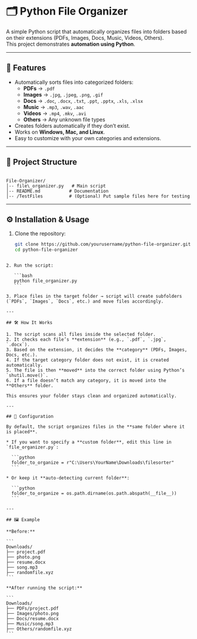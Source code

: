 
# 🗂️ Python File Organizer
A simple Python script that automatically organizes files into folders based on their extensions (PDFs, Images, Docs, Music, Videos, Others).  
This project demonstrates **automation using Python**.

---

## 🚀 Features
- Automatically sorts files into categorized folders:
  - **PDFs** → `.pdf`
  - **Images** → `.jpg`, `.jpeg`, `.png`, `.gif`
  - **Docs** → `.doc`, `.docx`, `.txt`, `.ppt`, `.pptx`, `.xls`, `.xlsx`
  - **Music** → `.mp3`, `.wav`, `.aac`
  - **Videos** → `.mp4`, `.mkv`, `.avi`
  - **Others** → Any unknown file types
- Creates folders automatically if they don’t exist.
- Works on **Windows, Mac, and Linux**.
- Easy to customize with your own categories and extensions.

---

## 📂 Project Structure
```

File-Organizer/
│-- file\_organizer.py   # Main script
│-- README.md           # Documentation
│-- /TestFiles          # (Optional) Put sample files here for testing

````

---

## ⚙️ Installation & Usage

1. Clone the repository:
   ```bash
   git clone https://github.com/yourusername/python-file-organizer.git
   cd python-file-organizer
````

2. Run the script:

   ```bash
   python file_organizer.py
   ```

3. Place files in the target folder → script will create subfolders (`PDFs`, `Images`, `Docs`, etc.) and move files accordingly.

---

## 🛠️ How It Works

1. The script scans all files inside the selected folder.
2. It checks each file’s **extension** (e.g., `.pdf`, `.jpg`, `.docx`).
3. Based on the extension, it decides the **category** (PDFs, Images, Docs, etc.).
4. If the target category folder does not exist, it is created automatically.
5. The file is then **moved** into the correct folder using Python’s `shutil.move()`.
6. If a file doesn’t match any category, it is moved into the **Others** folder.

This ensures your folder stays clean and organized automatically.

---

## 🔧 Configuration

By default, the script organizes files in the **same folder where it is placed**.

* If you want to specify a **custom folder**, edit this line in `file_organizer.py`:

  ```python
  folder_to_organize = r"C:\Users\YourName\Downloads\filesorter"
  ```

* Or keep it **auto-detecting current folder**:

  ```python
  folder_to_organize = os.path.dirname(os.path.abspath(__file__))
  ```

---

## 🖼️ Example

**Before:**

```
Downloads/
├── project.pdf
├── photo.png
├── resume.docx
├── song.mp3
├── randomfile.xyz
```

**After running the script:**

```
Downloads/
├── PDFs/project.pdf
├── Images/photo.png
├── Docs/resume.docx
├── Music/song.mp3
├── Others/randomfile.xyz
```
